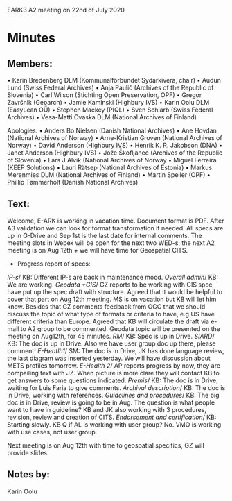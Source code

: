 EARK3 A2 meeting on 22nd of July 2020

# Minutes

## Members:

•	Karin Bredenberg DLM (Kommunalförbundet Sydarkivera, chair)
•	Audun Lund (Swiss Federal Archives)
•	Anja Paulič (Archives of the Republic of Slovenia) 
•	Carl Wilson (Stichting Open Preservation, OPF)
•	Gregor Završnik (Geoarch)
•	Jamie Kaminski (Highbury IVS)
•	Karin Oolu DLM (EasyLean OÜ)
•	Stephen Mackey (PIQL)
•	Sven Schlarb (Swiss Federal Archives)
•	Vesa-Matti Ovaska DLM (National Archives of Finland)

Apologies: 
•	Anders Bo Nielsen (Danish National Archives)
•	Ane Hovdan (National Archives of Norway)
•	Arne-Kristian Groven (National Archives of Norway) 
•	David Anderson (Highbury IVS)
•	Henrik K. R. Jakobson (DNA)
•	Janet Anderson (Highbury IVS) 
•	Jože Škofljanec (Archives of the Republic of Slovenia)
•	Lars J Alvik (National Archives of Norway 
•	Miguel Ferreira (KEEP Solutions)
•	Lauri Rätsep (National Archives of Estonia) 
•	Markus Merenmies DLM (National Archives of Finland)
•	Martin Speller (OPF)
•	Phillip Tømmerholt (Danish National Archives)

## Text: 
Welcome, E-ARK is working in vacation time. 
Document format is PDF. After A3 validation we can look for format transformation if needed. 
All specs are up in G-Drive and Sep 1st  is the last date for internal comments. 
The meeting slots in Webex will be open for the next two WED-s, the next A2 meeting is on Aug 12th + we will have time for Geospatial CITS. 

-	Progress report of specs:

*IP-s*/ KB: Different IP-s are back in maintenance mood.
*Overall admin*/ KB: We are working.
*Geodata +GIS*/ GZ reports to be working with GIS spec, have put up the spec draft with structure. Agreed that it would be helpful to cover that part on Aug 12th meeting. MS is on vacation but KB will let him know. Besides that GZ comments feedback from OGC that we should discuss the topic of what type of formats or criteria to have, e.g US have different criteria than Europe. Agreed that KB will circulate the draft via e-mail to A2 group to be commented. Geodata topic will be presented on the meeting on Aug12th, for 45 minutes. 
*RM*/ KB: Spec is up in Drive.
*SIARD*/ KB: The doc is up in Drive. Also we have user group doc up there, please comment!
*E-Heatlh1*/ SM: The doc is in Drive, JK has done language review, the last diagram was inserted yesterday. We will have discussion about METS profiles tomorrow. 
*E-Health 2*/ AP reports progress by now, they are compailing text with JZ. When picture is more clare they will contact KB to get answers to some questions indicated. 
*Premis*/ KB: The doc is in Drive, waiting for Luis Faria to give comments. 
*Archival description*/ KB: The doc is in Drive, working with references.
*Guidelines and procedures*/ KB: The big doc is in Drive, review is going to be in Aug. The question is what people want to have in guideline? KB and JK also working with 3 procedures, revision, review and creation of CITS.
*Endorsement and certification*/ KB: Starting slowly. 
KB Q if AL is working with user group? No. VMO is working with use cases, not user group. 

Next meeting is on Aug 12th with time to geospatial specifics, GZ will provide slides. 

## Notes by: 

Karin Oolu
 

